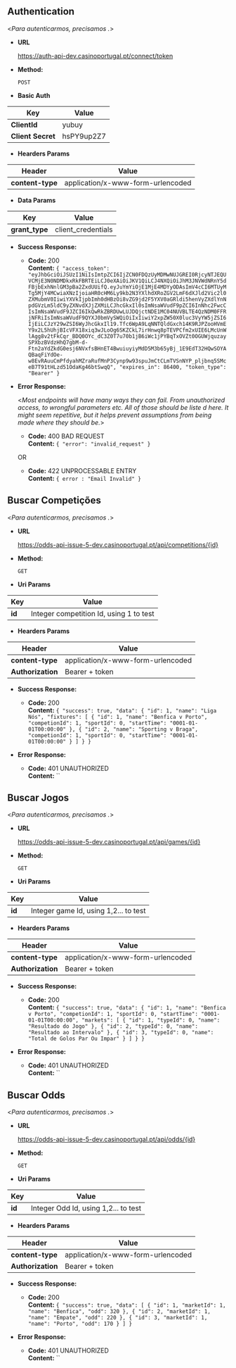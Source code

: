 **Authentication**
----
  <_Para autenticarmos, precisamos ._>

* **URL**

  https://auth-api-dev.casinoportugal.pt/connect/token

* **Method:**
  
  `POST` 
* **Basic Auth**
  
| Key | Value |
| --- | --- |
| **ClientId** | yubuy |
| **Client Secret** | hsPY9up2Z7 |

* **Hearders Params**

| Header | Value |
| --- | --- |
| **content-type** | application/x-www-form-urlencoded |

* **Data Params**

| Key | Value |
| --- | --- |
| **grant_type** | client_credentials |

* **Success Response:**

  * **Code:** 200 <br />
    **Content:** `{
    "access_token": "eyJhbGciOiJSUzI1NiIsImtpZCI6IjZCN0FDQzUyMDMwNUJGREI0RjcyNTJEQUVCMjE3N0NDMDkxRkFBRTEiLCJ0eXAiOiJKV1QiLCJ4NXQiOiJhM3JNVWdNRnY5dFBjbExhNnlGM3pBa2ZxdUUifQ.eyJuYmYiOjE1MjE4MDYyODAsImV4cCI6MTUyMTg5MjY4MCwiaXNzIjoiaHR0cHM6Ly9kb2N3YXlhdXRoZGV2LmF6dXJld2Vic2l0ZXMubmV0IiwiYXVkIjpbImh0dHBzOi8vZG9jd2F5YXV0aGRldi5henVyZXdlYnNpdGVzLm5ldC9yZXNvdXJjZXMiLCJhcGkxIl0sImNsaWVudF9pZCI6InNhc2FwcCIsImNsaWVudF9JZCI6IkQwRkZBRDUwLUJDQjctNDE1MC04NUVBLTE4QzNDM0FFRjNFRiIsImNsaWVudF9QYXJ0bmVySWQiOiIxIiwiY2xpZW50X0luc3VyYW5jZSI6IjEiLCJzY29wZSI6WyJhcGkxIl19.Tfc6WpA9LqNNTQldGxch14K9RJPZooHVmEY9x2L5hUhjBIcVFX18xiq3wJLoOg6SKZCkL7irHnwq8pTEVPCfm2xUIE6LMcUnWlAgg8v2tFkCqr_BDQ0OYc_dC3Z0T7u70b1jB6iWc1jPYBqTxOVZt0OGUWjquzaySPXbzBVdzHhQ7gbM-d-Ftn2aYdZkdG0esj6NVxfsBHnET4BwuiuyiyMdD5M3b65yBj_1E9EdT32HQwSOYAQBaqFiYdOe-w8EvRAuuCmPfdyahMZraRufMnP3Cynp9w93spuJmCtCLmTVSnNYP_pljbnq5SMceB7T91tHLzd51OdaKg46btSwqQ",
    "expires_in": 86400,
    "token_type": "Bearer"
}`
 
* **Error Response:**

  <_Most endpoints will have many ways they can fail. From unauthorized access, to wrongful parameters etc. All of those should be liste d here. It might seem repetitive, but it helps prevent assumptions from being made where they should be._>

  * **Code:** 400 BAD REQUEST <br />
    **Content:** `{
    "error": "invalid_request"
}`

  OR

  * **Code:** 422 UNPROCESSABLE ENTRY <br />
    **Content:** `{ error : "Email Invalid" }`
    
    
    
    
**Buscar Competições**
----
  <_Para autenticarmos, precisamos ._>

* **URL**

  https://odds-api-issue-5-dev.casinoportugal.pt/api/competitions/{id}

* **Method:**
  
  `GET` 
  
* **Uri Params**

| Key | Value |
| --- | --- |
| **id** | Integer competition Id, using 1 to test |

  
* **Hearders Params**

| Header | Value |
| --- | --- |
| **content-type** | application/x-www-form-urlencoded |
| **Authorization** | Bearer + token |


* **Success Response:**

  * **Code:** 200 <br />
    **Content:** `{
    "success": true,
    "data": {
        "id": 1,
        "name": "Liga Nós",
        "fixtures": [
            {
                "id": 1,
                "name": "Benfica v Porto",
                "competionId": 1,
                "sportId": 0,
                "startTime": "0001-01-01T00:00:00"
            },
            {
                "id": 2,
                "name": "Sporting v Braga",
                "competionId": 1,
                "sportId": 0,
                "startTime": "0001-01-01T00:00:00"
            }
        ]
    }
}`
 
* **Error Response:**

  * **Code:** 401 UNAUTHORIZED <br />
    **Content:** ``
    
    
**Buscar Jogos**
----
  <_Para autenticarmos, precisamos ._>

* **URL**

  https://odds-api-issue-5-dev.casinoportugal.pt/api/games/{id}

* **Method:**
  
  `GET` 
  
* **Uri Params**

| Key | Value |
| --- | --- |
| **id** | Integer game Id, using 1,2... to test |

* **Hearders Params**

| Header | Value |
| --- | --- |
| **content-type** | application/x-www-form-urlencoded |
| **Authorization** | Bearer + token |


* **Success Response:**

  * **Code:** 200 <br />
    **Content:** `{
    "success": true,
    "data": {
        "id": 1,
        "name": "Benfica v Porto",
        "competionId": 1,
        "sportId": 0,
        "startTime": "0001-01-01T00:00:00",
        "markets": [
            {
                "id": 1,
                "typeId": 0,
                "name": "Resultado do Jogo"
            },
            {
                "id": 2,
                "typeId": 0,
                "name": "Resultado ao Intervalo"
            },
            {
                "id": 3,
                "typeId": 0,
                "name": "Total de Golos Par Ou Impar"
            }
        ]
    }
}`
 
* **Error Response:**

  * **Code:** 401 UNAUTHORIZED <br />
    **Content:** ``




**Buscar Odds**
----
  <_Para autenticarmos, precisamos ._>

* **URL**

  https://odds-api-issue-5-dev.casinoportugal.pt/api/odds/{id}

* **Method:**
  
  `GET` 
  
* **Uri Params**

| Key | Value |
| --- | --- |
| **id** | Integer Odd Id, using 1,2... to test |

* **Hearders Params**

| Header | Value |
| --- | --- |
| **content-type** | application/x-www-form-urlencoded |
| **Authorization** | Bearer + token |


* **Success Response:**

  * **Code:** 200 <br />
    **Content:** `{
    "success": true,
    "data": [
        {
            "id": 1,
            "marketId": 1,
            "name": "Benfica",
            "odd": 320
        },
        {
            "id": 2,
            "marketId": 1,
            "name": "Empate",
            "odd": 220
        },
        {
            "id": 3,
            "marketId": 1,
            "name": "Porto",
            "odd": 170
        }
    ]
}`
 
* **Error Response:**

  * **Code:** 401 UNAUTHORIZED <br />
    **Content:** ``



